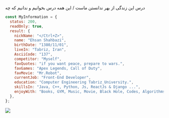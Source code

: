 درس این زندگی از بهر ندانستن ماست / این همه درس بخوانیم و ندانیم که چه

```JavaScript
const MyInformation = {
  status: 200,
  readOnly: true,
  result: {
    nickName: "</Ctrl+Z>",
    name: "Ehsan Shahbazi",
    birthDate: "1380/11/01",
    liveIn: "Tabriz, Iran",
    AsciiCode: "137",
    competitor: "Myself",
    favQuotes: "if you want peace, prepare to wars.",
    favGames: "Apex Legends, Call of Duty",
    favMovie: "Mr.Robot",
    currentJob: "Front-End Developer",
    education: "Computer Engineering Tabriz_University.",
    skillsIn: "Java, C++, Python, Js, ReactJs & Django ...",
    enjoyWith: "Books, GYM, Music, Movie, Black Hole, Codes, Algorithms & Geometry."
  },
};
```

![](https://komarev.com/ghpvc/?username=EhsanShahbazii&color=brightgreen&label=PROFILE+VIEWS)
